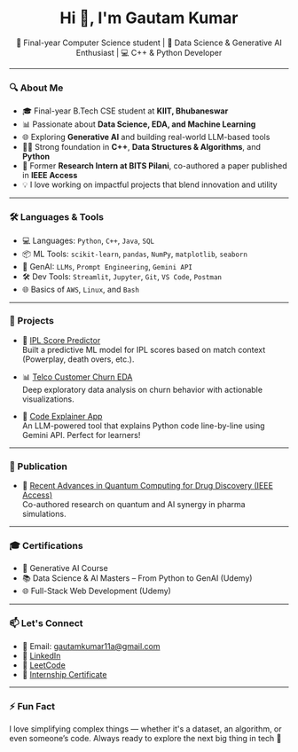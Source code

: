 <h1 align="center">Hi 👋, I'm Gautam Kumar</h1>

<p align="center">
  🚀 Final-year Computer Science student | 🤖 Data Science & Generative AI Enthusiast | 💻 C++ & Python Developer
</p>

---

### 🔍 About Me
- 🎓 Final-year B.Tech CSE student at **KIIT, Bhubaneswar**
- 📊 Passionate about **Data Science, EDA, and Machine Learning**
- 🌐 Exploring **Generative AI** and building real-world LLM-based tools
- 👨‍💻 Strong foundation in **C++**, **Data Structures & Algorithms**, and **Python**
- 🧪 Former **Research Intern at BITS Pilani**, co-authored a paper published in **IEEE Access**
- 💡 I love working on impactful projects that blend innovation and utility

---

### 🛠️ Languages & Tools
- 💻 Languages: `Python`, `C++`, `Java`, `SQL`
- 📦 ML Tools: `scikit-learn`, `pandas`, `NumPy`, `matplotlib`, `seaborn`
- 🤖 GenAI: `LLMs`, `Prompt Engineering`, `Gemini API`
- 🛠️ Dev Tools: `Streamlit`, `Jupyter`, `Git`, `VS Code`, `Postman`
- 🌐 Basics of `AWS`, `Linux`, and `Bash`

---

### 🚀 Projects

- 🔢 [IPL Score Predictor](https://github.com/gk123-afk/cricket_mini_project)  
  Built a predictive ML model for IPL scores based on match context (Powerplay, death overs, etc.).

- 📊 [Telco Customer Churn EDA](https://github.com/gk123-afk/EDA.git)  
  Deep exploratory data analysis on churn behavior with actionable visualizations.

- 🧠 [Code Explainer App](https://codeexplainer-gautam.streamlit.app/)  
  An LLM-powered tool that explains Python code line-by-line using Gemini API. Perfect for learners!

---

### 📝 Publication

- 📄 [Recent Advances in Quantum Computing for Drug Discovery (IEEE Access)](https://doi.org/10.1109/ACCESS.2024.3376408)  
  Co-authored research on quantum and AI synergy in pharma simulations.

---

### 🎓 Certifications

- 🧠 Generative AI Course  
- 📚 Data Science & AI Masters – From Python to GenAI (Udemy)  
- 🌐 Full-Stack Web Development (Udemy)

---

### 📫 Let's Connect

- 📧 Email: [gautamkumar11a@gmail.com](mailto:gautamkumar11a@gmail.com)  
- 🔗 [LinkedIn](https://linkedin.com/in/gautam-kumar-8b0b6b278)  
- 🧠 [LeetCode](https://leetcode.com/gautam_1820)  
- 💼 [Internship Certificate](https://drive.google.com/file/d/13Ypy3_F6_FzdmIJG0dI0kiM3-A6Dxa2E/view?usp=sharing)

---

### ⚡ Fun Fact
I love simplifying complex things — whether it's a dataset, an algorithm, or even someone’s code. Always ready to explore the next big thing in tech 🚀

